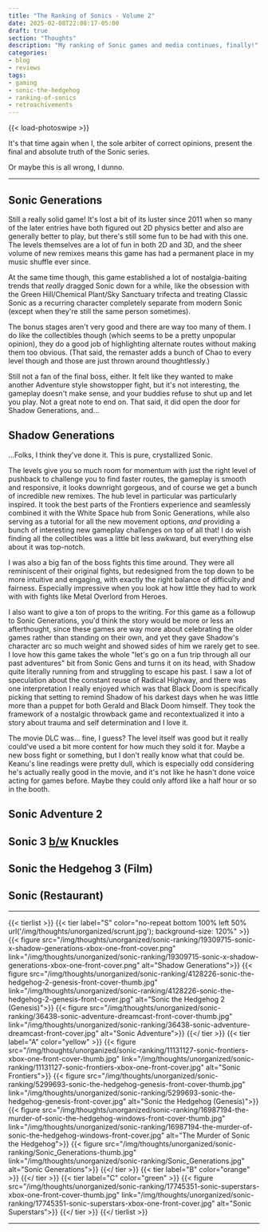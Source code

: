 ```yaml
---
title: "The Ranking of Sonics - Volume 2"
date: 2025-02-08T22:08:17-05:00
draft: true
section: "Thoughts"
description: "My ranking of Sonic games and media continues, finally!"
categories:
- blog
- reviews
tags:
- gaming
- sonic-the-hedgehog
- ranking-of-sonics
- retroachivements
---
```


{{< load-photoswipe >}}

It's that time again when I, the sole arbiter of correct opinions, present the final and absolute truth of the Sonic series.

Or maybe this is all wrong, I dunno.

---

## Sonic Generations

Still a really solid game! It's lost a bit of its luster since 2011 when so many of the later entries have both figured out 2D physics better and also are generally better to play, but there's still some fun to be had with this one. The levels themselves are a lot of fun in both 2D and 3D, and the sheer volume of new remixes means this game has had a permanent place in my music shuffle ever since.

At the same time though, this game established a lot of nostalgia-baiting trends that *really* dragged Sonic down for a while, like the obsession with the Green Hill/Chemical Plant/Sky Sanctuary trifecta and treating Classic Sonic as a recurring character completely separate from modern Sonic (except when they're still the same person sometimes).

The bonus stages aren't very good and there are way too many of them. I do like the collectibles though (which seems to be a pretty unpopular opinion), they do a good job of highlighting alternate routes without making them too obvious. (That said, the remaster adds a bunch of Chao to every level though and those are just thrown around thoughtlessly.)

Still not a fan of the final boss, either. It felt like they wanted to make another Adventure style showstopper fight, but it's not interesting, the gameplay doesn't make sense, and your buddies refuse to shut up and let you play. Not a great note to end on. That said, it did open the door for Shadow Generations, and...

## Shadow Generations

...Folks, I think they've done it. This is pure, crystallized Sonic.

The levels give you so much room for momentum with just the right level of pushback to challenge you to find faster routes, the gameplay is smooth and responsive, it looks downright gorgeous, and of course we get a bunch of incredible new remixes. The hub level in particular was particularly inspired. It took the best parts of the Frontiers experience and seamlessly combined it with the White Space hub from Sonic Generations, while also serving as a tutorial for all the new movement options, *and* providing a bunch of interesting new gameplay challenges on top of all that! I do wish finding all the collectibles was a little bit less awkward, but everything else about it was top-notch.

I was also a big fan of the boss fights this time around. They were all reminiscent of their original fights, but redesigned from the top down to be more intuitive and engaging, with exactly the right balance of difficulty and fairness. Especially impressive when you look at how little they had to work with with fights like Metal Overlord from Heroes.

I also want to give a ton of props to the writing. For this game as a followup to Sonic Generations, you'd think the story would be more or less an afterthought, since these games are way more about celebrating the older games rather than standing on their own, and yet they gave Shadow's character arc so much weight and showed sides of him we rarely get to see. I love how this game takes the whole "let's go on a fun trip through all our past adventures" bit from Sonic Gens and turns it on its head, with Shadow quite literally running from and struggling to escape his past. I saw a lot of speculation about the constant reuse of Radical Highway, and there was one interpretation I really enjoyed which was that Black Doom is specifically picking that setting to remind Shadow of his darkest days when he was little more than a puppet for both Gerald and Black Doom himself. They took the framework of a nostalgic throwback game and recontextualized it into a story about trauma and self determination and I love it.

The movie DLC was... fine, I guess? The level itself was good but it really could've used a bit more content for how much they sold it for. Maybe a new boss fight or something, but I don't really know what that could be. Keanu's line readings were pretty dull, which is especially odd considering he's actually really good in the movie, and it's not like he hasn't done voice acting for games before. Maybe they could only afford like a half hour or so in the booth.

## Sonic Adventure 2

## Sonic 3 [b/w](http://hrwiki.org/wiki/b/w) Knuckles

## Sonic the Hedgehog 3 (Film)

## Sonic (Restaurant)

---

{{< tierlist >}}
    {{< tier label="S" color="no-repeat bottom 100% left 50% url('/img/thoughts/unorganized/scrunt.jpg'); background-size: 120%" >}}
        {{< figure
            src="/img/thoughts/unorganized/sonic-ranking/19309715-sonic-x-shadow-generations-xbox-one-front-cover.png"
            link="/img/thoughts/unorganized/sonic-ranking/19309715-sonic-x-shadow-generations-xbox-one-front-cover.png"
            alt="Shadow Generations">}}
        {{< figure
            src="/img/thoughts/unorganized/sonic-ranking/4128226-sonic-the-hedgehog-2-genesis-front-cover-thumb.jpg"
            link="/img/thoughts/unorganized/sonic-ranking/4128226-sonic-the-hedgehog-2-genesis-front-cover.jpg"
            alt="Sonic the Hedgehog 2 (Genesis)">}}
        {{< figure
            src="/img/thoughts/unorganized/sonic-ranking/36438-sonic-adventure-dreamcast-front-cover-thumb.jpg"
            link="/img/thoughts/unorganized/sonic-ranking/36438-sonic-adventure-dreamcast-front-cover.jpg"
            alt="Sonic Adventure">}}
    {{</ tier >}}
    {{< tier label="A" color="yellow" >}}
        {{< figure
            src="/img/thoughts/unorganized/sonic-ranking/11131127-sonic-frontiers-xbox-one-front-cover-thumb.jpg"
            link="/img/thoughts/unorganized/sonic-ranking/11131127-sonic-frontiers-xbox-one-front-cover.jpg"
            alt="Sonic Frontiers">}}
        {{< figure
            src="/img/thoughts/unorganized/sonic-ranking/5299693-sonic-the-hedgehog-genesis-front-cover-thumb.jpg"
            link="/img/thoughts/unorganized/sonic-ranking/5299693-sonic-the-hedgehog-genesis-front-cover.jpg"
            alt="Sonic the Hedgehog (Genesis)">}}
        {{< figure
            src="/img/thoughts/unorganized/sonic-ranking/16987194-the-murder-of-sonic-the-hedgehog-windows-front-cover-thumb.jpg"
            link="/img/thoughts/unorganized/sonic-ranking/16987194-the-murder-of-sonic-the-hedgehog-windows-front-cover.jpg"
            alt="The Murder of Sonic the Hedgehog">}}
        {{< figure
            src="/img/thoughts/unorganized/sonic-ranking/Sonic_Generations-thumb.jpg"
            link="/img/thoughts/unorganized/sonic-ranking/Sonic_Generations.jpg"
            alt="Sonic Generations">}}
    {{</ tier >}}
    {{< tier label="B" color="orange" >}}
    {{</ tier >}}
    {{< tier label="C" color="green" >}}
        {{< figure
            src="/img/thoughts/unorganized/sonic-ranking/17745351-sonic-superstars-xbox-one-front-cover-thumb.jpg"
            link="/img/thoughts/unorganized/sonic-ranking/17745351-sonic-superstars-xbox-one-front-cover.jpg"
            alt="Sonic Superstars">}}
    {{</ tier >}}
{{</ tierlist >}}

---
